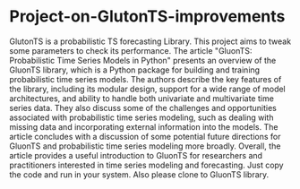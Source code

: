 # Project-on-GlutonTS-improvements
GlutonTS is a probabilistic TS forecasting Library. This project aims to tweak some parameters to check its performance.
The article "GluonTS: Probabilistic Time Series Models in Python" presents an overview of the GluonTS library, which is a Python package for building and training probabilistic time series models. The authors describe the key features of the library, including its modular design, support for a wide range of model architectures, and ability to handle both univariate and multivariate time series data. They also discuss some of the challenges and opportunities associated with probabilistic time series modeling, such as dealing with missing data and incorporating external information into the models. The article concludes with a discussion of some potential future directions for GluonTS and probabilistic time series modeling more broadly. Overall, the article provides a useful introduction to GluonTS for researchers and practitioners interested in time series modeling and forecasting.
Just copy the code and run in your system. Also please clone to GluonTS library.
